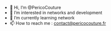 - 👋 Hi, I’m @PericoCouture
- 👀 I’m interested in networks and development
- 🌱 I’m currently learning network
- 📫 How to reach me : contact@pericocouture.fr
